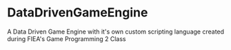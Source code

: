 # DataDrivenGameEngine
A Data Driven Game Engine with it's own custom scripting language created during FIEA's Game Programming 2 Class
